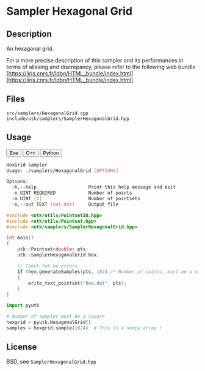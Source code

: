 # Sampler Hexagonal Grid

## Description

An hexagonal grid.  

For a more precise description of this sampler and its performances in terms of aliasing and discrepancy, please refer to the following web bundle [https://liris.cnrs.fr/ldbn/HTML_bundle/index.html](https://liris.cnrs.fr/ldbn/HTML_bundle/index.html).

## Files

```
src/samplers/HexagonalGrid.cpp  
include/utk/samplers/SamplerHexagonalGrid.hpp
```

## Usage

<button class="tablink exebutton" onclick="openCode('exe', this)" markdown="1">Exe</button> 
<button class="tablink cppbutton" onclick="openCode('cpp', this)" markdown="1">C++</button> 
<button class="tablink pybutton" onclick="openCode('py', this)" markdown="1">Python</button> 
<br/>
  

<div class="exe tabcontent">

```bash
HexGrid sampler
Usage: ./samplers/HexagonalGrid [OPTIONS]

Options:
  -h,--help                   Print this help message and exit
  -n UINT REQUIRED            Number of points
  -m UINT [1]                 Number of pointsets
  -o,--out TEXT [out.dat]     Output file
```

</div>

<div class="cpp tabcontent">

```  cpp
#include <utk/utils/PointsetIO.hpp>
#include <utk/utils/Pointset.hpp>
#include <utk/samplers/SamplerHexagonalGrid.hpp>

int main()
{
    utk::Pointset<double> pts;
    utk::SamplerHexagonalGrid hex;

    // Check for no errors
    if (hex.generateSamples(pts, 1024 /* Number of points, must be a squared */))
    {
        write_text_pointset("hex.dat", pts);
    }
}
```  

</div>

<div class="py tabcontent">

``` python
import pyutk

# Number of samples must be a square
hexgrid = pyutk.HexagonalGrid()
samples = hexgrid.sample(1024)  # This is a numpy array !
```  

</div>

## License

BSD, see `SamplerHexagonalGrid.hpp`
